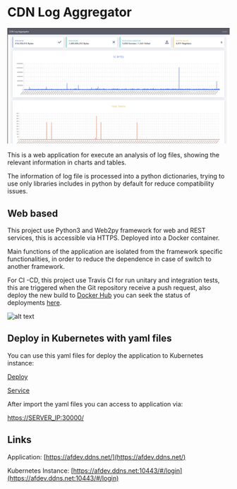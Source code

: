 
# CDN Log Aggregator

![alt text](https://raw.githubusercontent.com/afv9988/bcove/master/static/images/FrontEnd.png)

This is a web application for execute an analysis of log files, showing the relevant information in charts and tables.

The information of log file is processed into a python dictionaries, trying to use only libraries includes in python by default for reduce compatibility issues.


## Web based

This project use Python3 and Web2py framework for web and REST services, this is accessible via HTTPS. Deployed into a Docker container.

Main functions of the application are isolated from the framework specific functionalities, in order to reduce the dependence in case of switch to another framework.

For CI -CD, this project use Travis CI for run unitary and integration tests, this are triggered when the Git repository receive a push request, also deploy the new build to [Docker Hub](https://hub.docker.com/repository/docker/afdev9988/w2p) you can seek the status of deployments [here](https://travis-ci.org/github/afv9988/bcove).

![alt text](https://travis-ci.org/afv9988/bcove.svg?branch=master)

## Deploy in Kubernetes with yaml files

You can use this yaml files for deploy the application to Kubernetes instance:

[Deploy](https://raw.githubusercontent.com/afv9988/bcove/master/kubernetes/deployment.yaml)

[Service](https://raw.githubusercontent.com/afv9988/bcove/master/kubernetes/service.yaml)

After import the yaml files you can access to application via:

[https://SERVER_IP:30000/](https://SERVER_IP:30000/)

## Links
Application: [https://afdev.ddns.net/](https://afdev.ddns.net/)

Kubernetes Instance: [https://afdev.ddns.net:10443/#/login](https://afdev.ddns.net:10443/#/login)
